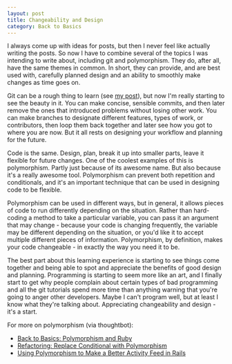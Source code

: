 ```yaml
---
layout: post
title: Changeability and Design
category: Back to Basics
---
```


I always come up with ideas for posts, but then I never feel like actually writing the posts. So now I have to combine several of the topics I was intending to write about, including git and polymorphism. They do, after all, have the same themes in common. In short, they can provide, and are best used with, carefully planned design and an ability to smoothly make changes as time goes on.

Git can be a rough thing to learn (see [my post](http://blog.hayleyanderson.us/2014/10/03/github-and-the-magical-black-hole-of-version-control/)), but now I'm really starting to see the beauty in it. You can make concise, sensible commits, and then later remove the ones that introduced problems without losing other work. You can make branches to designate different features, types of work, or contributors, then loop them back together and later see how you got to where you are now. But it all rests on designing your workflow and planning for the future.

Code is the same. Design, plan, break it up into smaller parts, leave it flexible for future changes. One of the coolest examples of this is polymorphism. Partly just because of its awesome name. But also because it's a really awesome tool. Polymorphism can prevent both repetition and conditionals, and it's an important technique that can be used in designing code to be flexible.

Polymorphism can be used in different ways, but in general, it allows pieces of code to run differently depending on the situation. Rather than hard-coding a method to take a particular variable, you can pass it an argument that may change - because your code is changing frequently, the variable may be different depending on the situation, or you'd like it to accept multiple different pieces of information. Polymorphism, by definition, makes your code changeable - in exactly the way you need it to be.

The best part about this learning experience is starting to see things come together and being able to spot and appreciate the benefits of good design and planning. Programming is starting to seem more like an art, and I finally start to get why people complain about certain types of bad programming and all the git tutorials spend more time than anything warning that you're going to anger other developers. Maybe I can't program well, but at least I know what they're talking about. Appreciating changeability and design - it's a start.

For more on polymorphism (via thoughtbot):<br>
* [Back to Basics: Polymorphism and Ruby](http://robots.thoughtbot.com/back-to-basics-polymorphism-and-ruby)<br>
* [Refactoring: Replace Conditional with Polymorphism](http://robots.thoughtbot.com/refactoring-replace-conditional-with-polymorphism)<br>
* [Using Polymorphism to Make a Better Activity Feed in Rails](http://robots.thoughtbot.com/using-polymorphism-to-make-a-better-activity-feed-in-rails)
